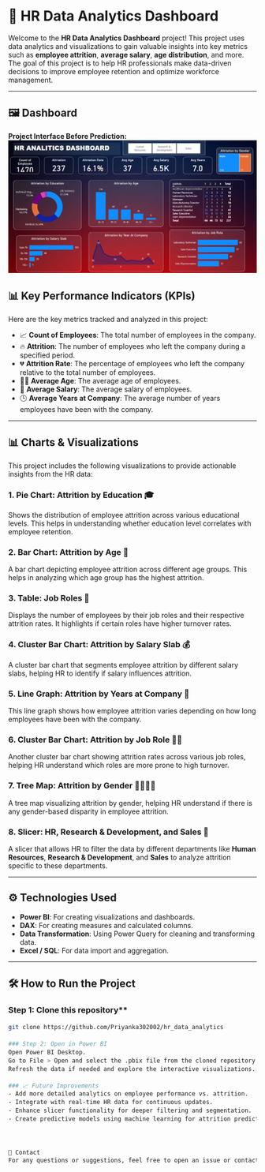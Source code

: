# 🚀 HR Data Analytics Dashboard

Welcome to the **HR Data Analytics Dashboard** project! This project uses data analytics and visualizations to gain valuable insights into key metrics such as **employee attrition**, **average salary**, **age distribution**, and more. The goal of this project is to help HR professionals make data-driven decisions to improve employee retention and optimize workforce management.

---
## 🖼️ Dashboard

**Project Interface Before Prediction:**  
![Project Dashboard](image/dashboard.png)


## 📊 **Key Performance Indicators (KPIs)**

Here are the key metrics tracked and analyzed in this project:

- 📈 **Count of Employees**: The total number of employees in the company.
- 🔥 **Attrition**: The number of employees who left the company during a specified period.
- 💔 **Attrition Rate**: The percentage of employees who left the company relative to the total number of employees.
- 🧑‍🦳 **Average Age**: The average age of employees.
- 💸 **Average Salary**: The average salary of employees.
- 🕒 **Average Years at Company**: The average number of years employees have been with the company.

---

## 📊 **Charts & Visualizations**

This project includes the following visualizations to provide actionable insights from the HR data:

### 1. **Pie Chart: Attrition by Education 🎓**
Shows the distribution of employee attrition across various educational levels. This helps in understanding whether education level correlates with employee retention.

### 2. **Bar Chart: Attrition by Age 📅**
A bar chart depicting employee attrition across different age groups. This helps in analyzing which age group has the highest attrition.

### 3. **Table: Job Roles 💼**
Displays the number of employees by their job roles and their respective attrition rates. It highlights if certain roles have higher turnover rates.

### 4. **Cluster Bar Chart: Attrition by Salary Slab 💰**
A cluster bar chart that segments employee attrition by different salary slabs, helping HR to identify if salary influences attrition.

### 5. **Line Graph: Attrition by Years at Company 📆**
This line graph shows how employee attrition varies depending on how long employees have been with the company.

### 6. **Cluster Bar Chart: Attrition by Job Role 🧑‍💻**
Another cluster bar chart showing attrition rates across various job roles, helping HR understand which roles are more prone to high turnover.

### 7. **Tree Map: Attrition by Gender 👨‍🦱👩‍🦳**
A tree map visualizing attrition by gender, helping HR understand if there is any gender-based disparity in employee attrition.

### 8. **Slicer: HR, Research & Development, and Sales 🏢**
A slicer that allows HR to filter the data by different departments like **Human Resources**, **Research & Development**, and **Sales** to analyze attrition specific to these departments.

---

## ⚙️ **Technologies Used**

- **Power BI**: For creating visualizations and dashboards.
- **DAX**: For creating measures and calculated columns.
- **Data Transformation**: Using Power Query for cleaning and transforming data.
- **Excel / SQL**: For data import and aggregation.

---

## 🛠️ **How to Run the Project**

### Step 1: Clone this repository** 
```bash
git clone https://github.com/Priyanka302002/hr_data_analytics

### Step 2: Open in Power BI
Open Power BI Desktop.
Go to File > Open and select the .pbix file from the cloned repository.
Refresh the data if needed and explore the interactive visualizations.

### 📈 Future Improvements
- Add more detailed analytics on employee performance vs. attrition.
- Integrate with real-time HR data for continuous updates.
- Enhance slicer functionality for deeper filtering and segmentation.
- Create predictive models using machine learning for attrition prediction.



💬 Contact
For any questions or suggestions, feel free to open an issue or contact me at [your-priyajolingi@gmail.com].




